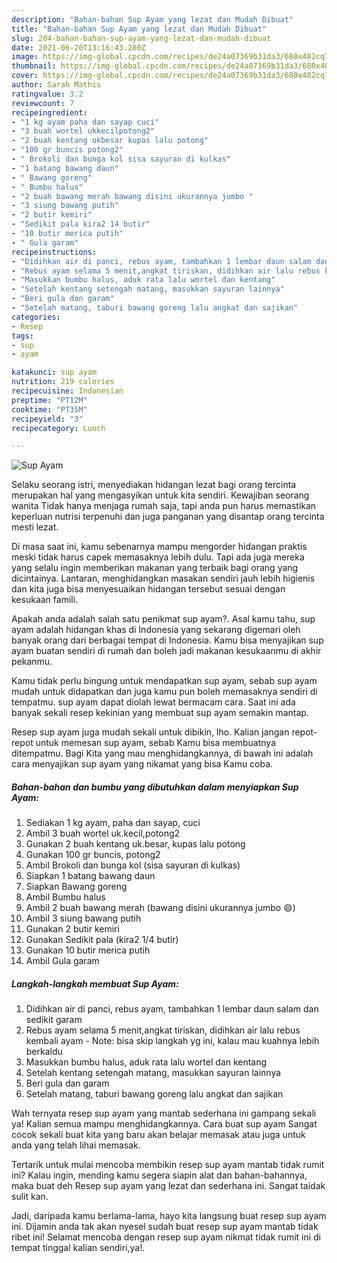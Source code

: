 ```yaml
---
description: "Bahan-bahan Sup Ayam yang lezat dan Mudah Dibuat"
title: "Bahan-bahan Sup Ayam yang lezat dan Mudah Dibuat"
slug: 204-bahan-bahan-sup-ayam-yang-lezat-dan-mudah-dibuat
date: 2021-06-20T13:16:43.280Z
image: https://img-global.cpcdn.com/recipes/de24a07369b31da3/680x482cq70/sup-ayam-foto-resep-utama.jpg
thumbnail: https://img-global.cpcdn.com/recipes/de24a07369b31da3/680x482cq70/sup-ayam-foto-resep-utama.jpg
cover: https://img-global.cpcdn.com/recipes/de24a07369b31da3/680x482cq70/sup-ayam-foto-resep-utama.jpg
author: Sarah Mathis
ratingvalue: 3.2
reviewcount: 7
recipeingredient:
- "1 kg ayam paha dan sayap cuci"
- "3 buah wortel ukkecilpotong2"
- "2 buah kentang ukbesar kupas lalu potong"
- "100 gr buncis potong2"
- " Brokoli dan bunga kol sisa sayuran di kulkas"
- "1 batang bawang daun"
- " Bawang goreng"
- " Bumbu halus"
- "2 buah bawang merah bawang disini ukurannya jumbo "
- "3 siung bawang putih"
- "2 butir kemiri"
- "Sedikit pala kira2 14 butir"
- "10 butir merica putih"
- " Gula garam"
recipeinstructions:
- "Didihkan air di panci, rebus ayam, tambahkan 1 lembar daun salam dan sedikit garam"
- "Rebus ayam selama 5 menit,angkat tiriskan, didihkan air lalu rebus kembali ayam  Note: bisa skip langkah yg ini, kalau mau kuahnya lebih berkaldu"
- "Masukkan bumbu halus, aduk rata lalu wortel dan kentang"
- "Setelah kentang setengah matang, masukkan sayuran lainnya"
- "Beri gula dan garam"
- "Setelah matang, taburi bawang goreng lalu angkat dan sajikan"
categories:
- Resep
tags:
- sup
- ayam

katakunci: sup ayam 
nutrition: 219 calories
recipecuisine: Indonesian
preptime: "PT12M"
cooktime: "PT35M"
recipeyield: "3"
recipecategory: Lunch

---
```



![Sup Ayam](https://img-global.cpcdn.com/recipes/de24a07369b31da3/680x482cq70/sup-ayam-foto-resep-utama.jpg)

Selaku seorang istri, menyediakan hidangan lezat bagi orang tercinta merupakan hal yang mengasyikan untuk kita sendiri. Kewajiban seorang  wanita Tidak hanya menjaga rumah saja, tapi anda pun harus memastikan keperluan nutrisi terpenuhi dan juga panganan yang disantap orang tercinta mesti lezat.

Di masa  saat ini, kamu sebenarnya mampu mengorder hidangan praktis meski tidak harus capek memasaknya lebih dulu. Tapi ada juga mereka yang selalu ingin memberikan makanan yang terbaik bagi orang yang dicintainya. Lantaran, menghidangkan masakan sendiri jauh lebih higienis dan kita juga bisa menyesuaikan hidangan tersebut sesuai dengan kesukaan famili. 



Apakah anda adalah salah satu penikmat sup ayam?. Asal kamu tahu, sup ayam adalah hidangan khas di Indonesia yang sekarang digemari oleh banyak orang dari berbagai tempat di Indonesia. Kamu bisa menyajikan sup ayam buatan sendiri di rumah dan boleh jadi makanan kesukaanmu di akhir pekanmu.

Kamu tidak perlu bingung untuk mendapatkan sup ayam, sebab sup ayam mudah untuk didapatkan dan juga kamu pun boleh memasaknya sendiri di tempatmu. sup ayam dapat diolah lewat bermacam cara. Saat ini ada banyak sekali resep kekinian yang membuat sup ayam semakin mantap.

Resep sup ayam juga mudah sekali untuk dibikin, lho. Kalian jangan repot-repot untuk memesan sup ayam, sebab Kamu bisa membuatnya ditempatmu. Bagi Kita yang mau menghidangkannya, di bawah ini adalah cara menyajikan sup ayam yang nikamat yang bisa Kamu coba.

<!--inarticleads1-->

##### Bahan-bahan dan bumbu yang dibutuhkan dalam menyiapkan Sup Ayam:

1. Sediakan 1 kg ayam, paha dan sayap, cuci
1. Ambil 3 buah wortel uk.kecil,potong2
1. Gunakan 2 buah kentang uk.besar, kupas lalu potong
1. Gunakan 100 gr buncis, potong2
1. Ambil  Brokoli dan bunga kol (sisa sayuran di kulkas)
1. Siapkan 1 batang bawang daun
1. Siapkan  Bawang goreng
1. Ambil  Bumbu halus
1. Ambil 2 buah bawang merah (bawang disini ukurannya jumbo 😄)
1. Ambil 3 siung bawang putih
1. Gunakan 2 butir kemiri
1. Gunakan Sedikit pala (kira2 1/4 butir)
1. Gunakan 10 butir merica putih
1. Ambil  Gula garam




<!--inarticleads2-->

##### Langkah-langkah membuat Sup Ayam:

1. Didihkan air di panci, rebus ayam, tambahkan 1 lembar daun salam dan sedikit garam
1. Rebus ayam selama 5 menit,angkat tiriskan, didihkan air lalu rebus kembali ayam  - Note: bisa skip langkah yg ini, kalau mau kuahnya lebih berkaldu
1. Masukkan bumbu halus, aduk rata lalu wortel dan kentang
1. Setelah kentang setengah matang, masukkan sayuran lainnya
1. Beri gula dan garam
1. Setelah matang, taburi bawang goreng lalu angkat dan sajikan




Wah ternyata resep sup ayam yang mantab sederhana ini gampang sekali ya! Kalian semua mampu menghidangkannya. Cara buat sup ayam Sangat cocok sekali buat kita yang baru akan belajar memasak atau juga untuk anda yang telah lihai memasak.

Tertarik untuk mulai mencoba membikin resep sup ayam mantab tidak rumit ini? Kalau ingin, mending kamu segera siapin alat dan bahan-bahannya, maka buat deh Resep sup ayam yang lezat dan sederhana ini. Sangat taidak sulit kan. 

Jadi, daripada kamu berlama-lama, hayo kita langsung buat resep sup ayam ini. Dijamin anda tak akan nyesel sudah buat resep sup ayam mantab tidak ribet ini! Selamat mencoba dengan resep sup ayam nikmat tidak rumit ini di tempat tinggal kalian sendiri,ya!.

